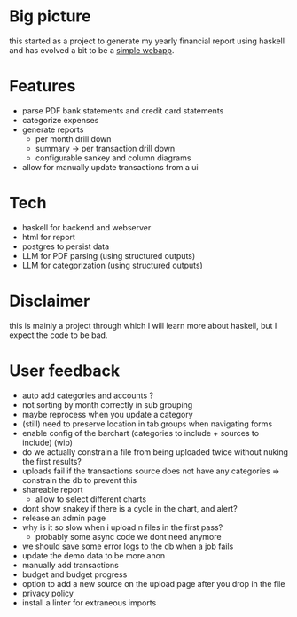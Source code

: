 # Big picture

this started as a project to generate my yearly financial report using haskell
and has evolved a bit to be a [simple webapp](https://myfinancereport.com/).

# Features

- parse PDF bank statements and credit card statements
- categorize expenses
- generate reports
  - per month drill down
  - summary -> per transaction drill down
  - configurable sankey and column diagrams
- allow for manually update transactions from a ui

# Tech

- haskell for backend and webserver
- html for report
- postgres to persist data
- LLM for PDF parsing (using structured outputs)
- LLM for categorization (using structured outputs)

# Disclaimer

this is mainly a project through which I will learn more about haskell, but I expect the code to be bad.

# User feedback

- auto add categories and accounts ?
- not sorting by month correctly in sub grouping
- maybe reprocess when you update a category
- (still) need to preserve location in tab groups when navigating forms
- enable config of the barchart (categories to include + sources to include) (wip)
- do we actually constrain a file from being uploaded twice without nuking the first results?
- uploads fail if the transactions source does not have any categories
  => constrain the db to prevent this
- shareable report
  - allow to select different charts
- dont show snakey if there is a cycle in the chart, and alert?
- release an admin page
- why is it so slow when i upload n files in the first pass?
  - probably some async code we dont need anymore
- we should save some error logs to the db when a job fails
- update the demo data to be more anon
- manually add transactions
- budget and budget progress
- option to add a new source on the upload page after you drop in the file
- privacy policy
- install a linter for extraneous imports

